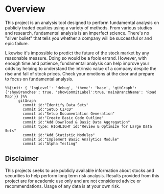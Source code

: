 # Overview

This project is an analysis tool designed to perform fundamental analysis on publicly traded equities using a variety of methods. From various studies and research, fundamental analysis is an imperfect science. There's no "silver bullet" that tells you whether a company will be successful or and epic failure.

Likewise it's impossible to predict the future of the stock market by any reasonable measure. Doing so would be a fools errand. However, with enough time and patience, fundamental analysis can help improve your odds by helping to understand the intrinsic value of a company despite the rise and fall of stock prices. Check your emotions at the door and prepare to focus on fundamental analysis.

```mermaid
%%{init: { 'logLevel': 'debug', 'theme': 'base', 'gitGraph': {'showBranches': true, 'showCommitLabel':true,'mainBranchName': 'Road Map'}} }%%
      gitGraph
        commit id:"Identify Data Sets"
        commit id:"Setup CI/CD"
        commit id:"Setup Documentation Generation"
        commit id:"Create Basic Code Outline"
        commit id:"Add Download & Basic Data Aggregation"
        commit type: HIGHLIGHT id:"Review & Optimize for Large Data Sets"
        commit id:"Add Statistic Modules"
        commit id:"Implement Basic Analytics Module"
        commit id:"Alpha Testing"
```

## Disclaimer

This projects seeks to use publicly available information about stocks and securities to help perform long term risk analysis. Results provided from this project are for academic use only and are not considered advice or recommendations. Usage of any data is at your own risk.
